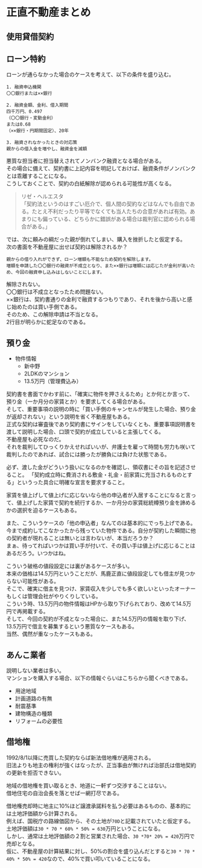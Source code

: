# 正直不動産まとめ

## 使用貸借契約

## ローン特約

ローンが通らなかった場合のケースを考えて、以下の条件を盛り込む。  

```
1. 融資申込機関
〇〇銀行または××銀行

2. 融資金額、金利、借入期間
四千万円、0.497
（〇〇銀行・変動金利）
または0.68
（××銀行・円期間固定）、20年

3. 融資されなかったときの対応策
親からの借入金を増やし、融資金を減額
```

悪質な担当者に担当替えされてノンバンク融資となる場合がある。  
その場合に備えて、契約書に上記内容を明記しておけば、融資条件がノンバンクとは乖離することになる。  
こうしておくことで、契約の白紙解除が認められる可能性が高くなる。

> リゼ・ヘルエスタ  
> 「契約法というのはすごい厄介で、個人間の契約などはなんでも自由である。たとえ不利だったり平等でなくても当人たちの合意があれば有効。あまりにも偏っている、どちらかに錯誤がある場合は裁判官に認められる場合がある。」

では、次に頼みの綱だった親が倒れてしまい、購入を挫折したと仮定する。  
次の書面を不動産屋に出せば契約は解除されるか？

```
親からの借り入れができず、ローン増額も不能なため契約を解除します。
増額を申請した〇〇銀行の融資が不成立となり、また××銀行は増額には応じたが金利が高いため、今回の融資申し込みはしないことにします。
```

解除されない。  
〇〇銀行は不成立となったため問題ない。  
××銀行は、契約書通りの金利で融資するつもりであり、それを後から高いと感じ始めたのは買い手側である。  
そのため、この解除申請は不当となる。  
2行目が明らかに蛇足なのである。

## 預り金

- 物件情報
  - 新中野
  - 2LDKのマンション
  - 13.5万円（管理費込み）

契約書を書面でかわす前に、「確実に物件を押さえるため」とか何とか言って、預り金（一か月分の家賃とか）を要求してくる場合がある。  
そして、重要事項の説明の時に「買い手側のキャンセルが発生した場合、預り金が返却されない」という説明を省く不動産屋もある。  
正式な契約は審査後であり契約書にサインをしていなくとも、重要事項説明書を渡して説明した場合、口頭で契約が成立していると主張してくる。  
不動産屋も必死なのだ。  
それを裁判してひっくりかえせればいいが、弁護士を雇って時間も労力も咲いて裁判したのであれば、試合には勝ったが勝負には負けた状態である。

必ず、渡した金がどういう扱いになるのかを確認し、領収書にその旨を記述させること。
「契約成立時に費消される敷金・礼金・前家賃に充当されるものとする」というった具合に明確な宣言を要求すること。

家賃を値上げして値上げに応じないなら他の申込者が入居することになると言って、値上げした家賃で契約を続行するか、一か月分の家賃総統樽預り金を諦めるかの選択を迫るケースもある。  

また、こういうケースの「他の申込者」なんてのは基本的にでっち上げである。  
今まで成約してこなかったから残っていた物件である。自分が契約した瞬間に他の契約者が現れることは無いとは言わないが、本当だろうか？  
まぁ、待ってればいつかは買い手が付いて、その買い手は値上げに応じることはあるだろう。いつかはね。

こういう破格の値段設定には裏があるケースが多い。  
本来の価格は14.5万円ということだが、馬鹿正直に値段設定しても借主が見つからない可能性がある。  
そこで、確実に借主を見つけ、家賃収入を少しでも多く欲しいといったオーナーもしくは管理会社がやりくりしている。  
こういう時、13.5万円の物件情報はHPから取り下げられており、改めて14.5万円で再掲載する。  
そして、今回の契約が不成となった場合に、また14.5万円の情報を取り下げ、13.5万円で借主を募集するという悪質なケースもある。  
当然、偶然が重なったケースもある。

## あんこ業者

説明しない業者は多い。  
マンションを購入する場合、以下の情報ぐらいはこちらから聞くべきである。

- 用途地域
- 計画道路の有無
- 耐震基準
- 建物構造の種類
- リフォームの必要性

## 借地権

1992/8/1以降に売買した契約ならば新法借地権が適用される。  
旧法よりも地主の権利が強くはなったが、正当事由が無ければ治部氏は借地契約の更新を拒否できない。

地域の借地権を買い取るとき、地道に一軒ずつ交渉することはない。  
借地住宅の自治会長を落とせば一網打尽である。

借地権売却時に地主に10%ほど譲渡承諾料を払う必要はあるものの、基本的には土地評価額から計算される。  
例えば、国税庁の路線価図から、その土地が`70D`と記載されていたと仮定する。  
土地評価額は`30 * 70 * 60% * 50% = 630`万円ということになる。  
しかし、通常は土地評価額の２割と営業された場合、`30 *70* 20% = 420`万円で売却となる。  
仮に、不動産屋の計算結果に対し、50%の割合を盛り込んだとすると`30 * 70 * 40% * 50% = 420`なので、40%で買い叩いていることになる。
